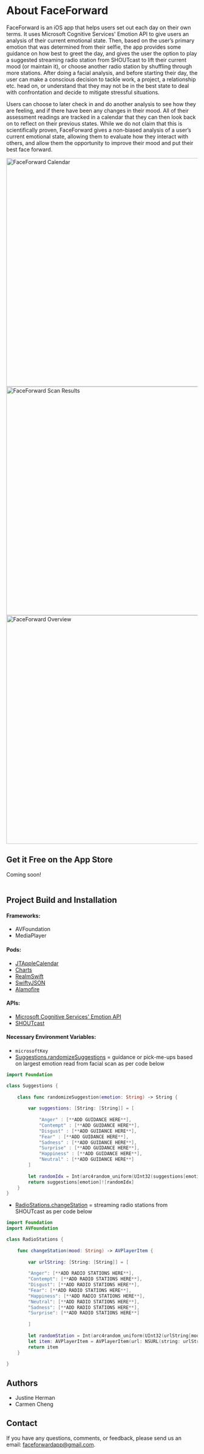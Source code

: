 # About FaceForward
FaceForward is an iOS app that helps users set out each day on their own terms. It uses Microsoft Cognitive Services' Emotion API to give users an analysis of their current emotional state. Then, based on the user’s primary emotion that was determined from their selfie, the app provides some guidance on how best to greet the day, and gives the user the option to play a suggested streaming radio station from SHOUTcast to lift their current mood (or maintain it), or choose another radio station by shuffling through more stations. After doing a facial analysis, and before starting their day, the user can make a conscious decision to tackle work, a project, a relationship etc. head on, or understand that they may not be in the best state to deal with confrontation and decide to mitigate stressful situations.

Users can choose to later check in and do another analysis to see how they are feeling, and if there have been any changes in their mood. All of their assessment readings are tracked in a calendar that they can then look back on to reflect on their previous states. While we do not claim that this is scientifically proven, FaceForward gives a non-biased analysis of a user’s current emotional state, allowing them to evaluate how they interact with others, and allow them the opportunity to improve their mood and put their best face forward. 

<img src="http://i.imgur.com/vfRY6tk.png" alt="FaceForward Calendar" style="height: 600px;"/>

<img src="http://i.imgur.com/TKJezGE.jpg" alt="FaceForward Scan Results" style="height: 600px;"/>

<img src="http://i.imgur.com/1HSsHJO.png" alt="FaceForward Overview" style="height: 600px;"/>

## Get it Free on the App Store
Coming soon! 
<br>
<br>

## Project Build and Installation

#### Frameworks:
+ AVFoundation
+ MediaPlayer

#### Pods:
+ [JTAppleCalendar](https://cocoapods.org/pods/JTAppleCalendar)
+ [Charts](https://cocoapods.org/pods/charts)
+ [RealmSwift](https://cocoapods.org/pods/Realm)
+ [SwiftyJSON](https://cocoapods.org/pods/SwiftyJSON)
+ [Alamofire](https://cocoapods.org/pods/Alamofire)

#### APIs:
+ [Microsoft Cognitive Services' Emotion API](https://www.microsoft.com/cognitive-services/en-us/emotion-api)
+ [SHOUTcast](https://www.shoutcast.com/)

#### Necessary Environment Variables:
+ `microsoftKey`
+ [Suggestions.randomizeSuggestions](../master/FaceForward/SuggestionsViewController.swift) = guidance or pick-me-ups based on largest emotion read from facial scan as per code below

```swift
import Foundation

class Suggestions {
    
    class func randomizeSuggestion(emotion: String) -> String {
        
        var suggestions: [String: [String]] = [
            
            "Anger" : [**ADD GUIDANCE HERE**],
            "Contempt" : [**ADD GUIDANCE HERE**],
            "Disgust" : [**ADD GUIDANCE HERE**],
            "Fear" : [**ADD GUIDANCE HERE**],
            "Sadness" : [**ADD GUIDANCE HERE**],
            "Surprise" : [**ADD GUIDANCE HERE**],
            "Happiness" : [**ADD GUIDANCE HERE**],
            "Neutral" : [**ADD GUIDANCE HERE**]
        ]
        
        let randomIdx = Int(arc4random_uniform(UInt32(suggestions[emotion]!.count)))
        return suggestions[emotion]![randomIdx]
    }
}
```
+ [RadioStations.changeStation](../master/FaceForward/RadioPlayer.swift) = streaming radio stations from SHOUTcast as per code below

```swift
import Foundation
import AVFoundation

class RadioStations {
    
    func changeStation(mood: String) -> AVPlayerItem {
        
        var urlString: [String: [String]] = [
        
        "Anger": [**ADD RADIO STATIONS HERE**],
        "Contempt": [**ADD RADIO STATIONS HERE**],
        "Disgust": [**ADD RADIO STATIONS HERE**],
        "Fear": [**ADD RADIO STATIONS HERE**],
        "Happiness": [**ADD RADIO STATIONS HERE**],
        "Neutral": [**ADD RADIO STATIONS HERE**],
        "Sadness": [**ADD RADIO STATIONS HERE**],
        "Surprise": [**ADD RADIO STATIONS HERE**]
        
        ]
        
        let randomStation = Int(arc4random_uniform(UInt32(urlString[mood]!.count)))
        let item: AVPlayerItem = AVPlayerItem(url: NSURL(string: urlString[mood]![randomStation]) as! URL)
        return item
    }
    
}
```

## Authors
+ Justine Herman
+ Carmen Cheng

## Contact
If you have any questions, comments, or feedback, please send us an email: <faceforwardapp@gmail.com>.